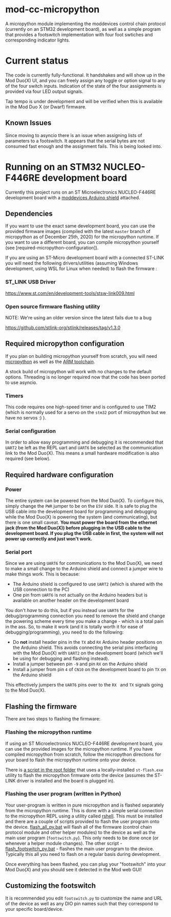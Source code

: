 # mod-cc-micropython
A micropython module implementing the moddevices control chain protocol (currently on an STM32 development board), as well as a simple program that provides a footswitch implementation with four foot swtiches and corresponding indicator lights.

# Current status
The code is currently fully-functional. It handshakes and will show up in the Mod Duo(X) UI, and you can freely assign any toggle or option signal to any of the four switch inputs. Indication of the state of the four assignments is provided via four LED output signals.

Tap tempo is under development and will be verified when this is available in the Mod Duo X (or Dwarf) firmware.

## Known Issues
Since moving to asyncio there is an issue when assigning lists of parameters to a footswitch. It appears that the serial bytes are not consumed fast enough and the assignment fails. This is being looked into.

# Running on an STM32 NUCLEO-F446RE development board

Currently this project runs on an ST Microelectronics NUCLEO-F446RE development board with a [moddevices Arduino shield](https://www.moddevices.com/products/arduino-shield) attached.

## Dependencies

If you want to use the exact same development board, you can use the provided firmware images (compiled with the latest `master` branch of micropython as of December 25th, 2020) for the micropython runtime. If you want to use a different board, you can compile micropython yourself (see [required-micropython-configuration]).

If you are using an ST-Micro development board with a connected ST-LINK you will need the following drivers/utilities (assuming Windows development, using WSL for Linux when needed) to flash the firmware :

### ST_LINK USB Driver
https://www.st.com/en/development-tools/stsw-link009.html

### Open source firmware flashing utility

NOTE: We're using an older version since the latest fails due to a bug

https://github.com/stlink-org/stlink/releases/tag/v1.3.0

## Required micropython configuration

If you plan on building micropython yourself from scratch, you will need [micropython](https://github.com/micropython/micropython) as well as the [ARM toolchain](https://developer.arm.com/tools-and-software/open-source-software/developer-tools/gnu-toolchain/gnu-rm/downloads).

A stock build of micropython will work with no changes to the default options. Threading is no longer required now that the code has been ported to use asyncio.

### Timers

This code requires one high-speed timer and is configured to use TIM2 (which is normally used for a servo on the `stm32` port of micropython but we have no servos :) ).

### Serial configuration

In order to allow easy programming and debugging it is recommended that `UART2` be left as the REPL uart and `UART6` be selected as the communication link to the Mod Duo(X).  This means a small hardware modification is also required (see below).

## Required hardware configuration

### Power

The entire system can be powered from the Mod Duo(X). To configure this, simply change the `PWR` jumper to be on the `E5V` side.  It is safe to plug the USB cable into the development board for programming and debugging while the Mod Duo(X) is powering the system (and communicating), but there is one small caveat. **You must power the board from the ethernet jack (from the Mod Duo(X)) before plugging in the USB cable to the development board. If you plug the USB cable in first, the system will not power up correctly and just won't work.**

### Serial port

Since we are using `UART6` for communications to the Mod Duo(X), we need to make a small change to the Arduino shield and connect a jumper wire to make things work. This is because:

* The Arduino shield is configured to use `UART2` (which is shared with the USB connection to the PC)
* One pin from `UART6` is not actually on the Arduino headers but is available on another header on the development board

You don't *have* to do this, but if you instead use `UART6` for the debug/programming connection you need to remove the shield and change the powering scheme every time you make a change - which is a total pain in the ass.  So, to make it work (and it is totally worth it for ease of debugging/programming), you need to do the following:

* Do **not** install header pins in the `TX` abd `RX` Arduino header positions on the Arduino shield. This avoids connecting the serial pins interfacing with the Mod Duo(X) with `UART2` on the development board (which we'll be using for debugging and flashing instead).
* Install a jumper between pin `-9` and pin `RX` on the Arduino shield
* Install a jumper from pin `4` of `CN10` on the development board to pin `TX` on the Arduino shield

This effectively jumpers the `UART6` pins over to the `RX ` and `TX` signals going to the Mod Duo(X).

## Flashing the firmware

There are two steps to flashing the firmware:

### Flashing the micropython runtime

If using an ST Microelectronics NUCLEO-F446RE development board, you can use the provided images for the micropython runtime. If you have compiled micropython from scratch, follow the micropython directions for your board to flash the micropython runtime onto your device.

There is [a script in the root folder](./flash_micropython.bat) that uses a locally-installed `st-flash.exe` utility to flash the micropython firmware onto the device (assumes the ST-LINK driver is installed and the board is plugged in).

### Flashing the user program (written in Python)

Your user-program is written in pure micropython and is flashed separately from the micropython runtime. This is done with a simple serial connection to the micropython REPL using a utility called [rshell](https://github.com/dhylands/rshell). This must be installed and there are a couple of scripts provided to flash the user program onto the device. [flash_all_py.bat](./flash_all_py.bat) will flash all of the firmware (control chain protocol module and other helper modules) to the device as well as the main user program (`footswitch.py`). This only needs to be done once (or whenever a helper module changes). The other script - [flash_footswitch_py.bat](./flash_footswitch_py.bat) - flashes the main user program to the device. Typically this all you need to flash on a regular basis during development.

Once everything has been flashed, you can plug your "footswitch" into your Mod Duo(X) and you should see it detected in the Mod web GUI!

## Customizing the footswitch

It is recommended you edit `footswitch.py` to customize the name and URL of the device as well as any DIO pin names such that they correspond to your specific board/device.